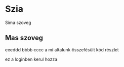 # Szia 
Sima szoveg
## Mas szoveg

eeeddd bbbb cccc a mi altalunk összefésült kód részlet

ez a loginben kerul hozza

